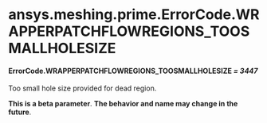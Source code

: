 # ansys.meshing.prime.ErrorCode.WRAPPERPATCHFLOWREGIONS_TOOSMALLHOLESIZE



#### ErrorCode.WRAPPERPATCHFLOWREGIONS_TOOSMALLHOLESIZE *= 3447*

Too small hole size provided for dead region.

**This is a beta parameter**. **The behavior and name may change in the future**.

<!-- !! processed by numpydoc !! -->
